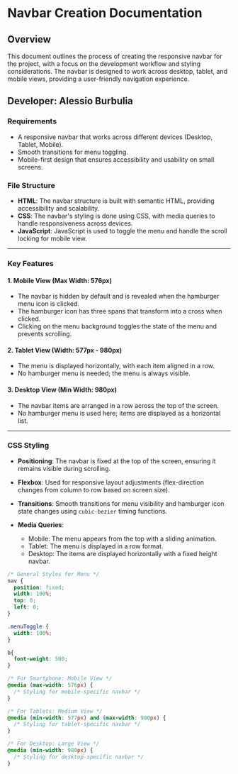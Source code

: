 # Navbar Creation Documentation

## Overview

This document outlines the process of creating the responsive navbar for the project, with a focus on the development workflow and styling considerations. The navbar is designed to work across desktop, tablet, and mobile views, providing a user-friendly navigation experience.

## Developer: Alessio Burbulia

### Requirements

- A responsive navbar that works across different devices (Desktop, Tablet, Mobile).
- Smooth transitions for menu toggling.
- Mobile-first design that ensures accessibility and usability on small screens.

### File Structure

- **HTML**: The navbar structure is built with semantic HTML, providing accessibility and scalability.
- **CSS**: The navbar's styling is done using CSS, with media queries to handle responsiveness across devices.
- **JavaScript**: JavaScript is used to toggle the menu and handle the scroll locking for mobile view.

---

### Key Features

#### 1. **Mobile View (Max Width: 576px)**

   - The navbar is hidden by default and is revealed when the hamburger menu icon is clicked.
   - The hamburger icon has three spans that transform into a cross when clicked.
   - Clicking on the menu background toggles the state of the menu and prevents scrolling.

#### 2. **Tablet View (Width: 577px - 980px)**

   - The menu is displayed horizontally, with each item aligned in a row.
   - No hamburger menu is needed; the menu is always visible.

#### 3. **Desktop View (Min Width: 980px)**

   - The navbar items are arranged in a row across the top of the screen.
   - No hamburger menu is used here; items are displayed as a horizontal list.

---

### CSS Styling

- **Positioning**: The navbar is fixed at the top of the screen, ensuring it remains visible during scrolling.
- **Flexbox**: Used for responsive layout adjustments (flex-direction changes from column to row based on screen size).
- **Transitions**: Smooth transitions for menu visibility and hamburger icon state changes using `cubic-bezier` timing functions.

- **Media Queries**:

    - Mobile: The menu appears from the top with a sliding animation.
    - Tablet: The menu is displayed in a row format.
    - Desktop: The items are displayed horizontally with a fixed height navbar.

```css
/* General Styles for Menu */
nav {
  position: fixed;
  width: 100%;
  top: 0;
  left: 0;
}

.menuToggle {
  width: 100%;
}

b{
  font-weight: 500;
}

/* For Smartphone: Mobile View */
@media (max-width: 576px) {
  /* Styling for mobile-specific navbar */
}

/* For Tablets: Medium View */
@media (min-width: 577px) and (max-width: 980px) {
  /* Styling for tablet-specific navbar */
}

/* For Desktop: Large View */
@media (min-width: 980px) {
  /* Styling for desktop-specific navbar */
}
